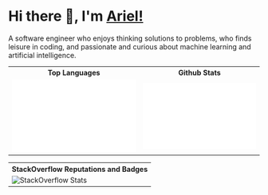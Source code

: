 # Hi there 👋, I'm [Ariel!](https://arielmagbanua.com/)

A software engineer who enjoys thinking solutions to problems, who finds leisure in coding, and passionate and curious about machine learning and artificial intelligence.

<div align="center">
  <table style="width:100%; border-collapse: collapse;">
    <tr>
      <th>Top Languages</th>
      <th>Github Stats</th>
    </tr>
    <tr>
      <td>
        <img src="https://raw.githubusercontent.com/arielmagbanua/github-stats/refs/heads/master/generated/languages.svg#gh-dark-mode-only" alt="Top Languages" style="max-width:100%;">
      </td>
      <td>
        <img src="https://raw.githubusercontent.com/arielmagbanua/github-stats/refs/heads/master/generated/overview.svg#gh-dark-mode-only" alt="Github Stats" style="max-width:100%;">
      </td>
    </tr>
  </table>
</div>

<div align="center">
  <table>
    <tr>
      <th>StackOverflow Reputations and Badges</th>
    </tr>
    <tr>
      <td>
        <img src="https://stackoverflow-badge.herokuapp.com/stackoverflow?username=2076848&period=year&mini=false" alt="StackOverflow Stats" width="max-width:100%;"/>
      </td>
    </tr>
  </table>
</div>
